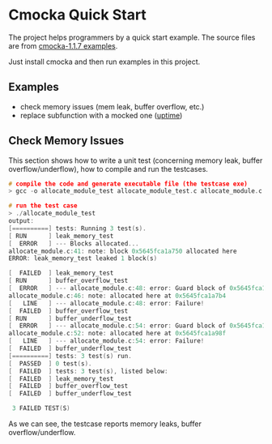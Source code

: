 Cmocka Quick Start
==================

The project helps programmers by a quick start example.
The source files are from [cmocka-1.1.7 examples][cmocka-1.1.7 examples].

Just install cmocka and then run examples in this project.

Examples
--------

* check memory issues (mem leak, buffer overflow, etc.)
* replace subfunction with a mocked one ([uptime](./uptime))

Check Memory Issues
-------------------

This section shows how to write a unit test
(concerning memory leak, buffer overflow/underflow),
how to compile and run the testcases.

```c
# compile the code and generate executable file (the testcase exe)
> gcc -o allocate_module_test allocate_module_test.c allocate_module.c -lcmocka -DUNIT_TESTING=1

# run the test case
> ./allocate_module_test
output:
[==========] tests: Running 3 test(s).
[ RUN      ] leak_memory_test
[  ERROR   ] --- Blocks allocated...
allocate_module.c:41: note: block 0x5645fca1a750 allocated here
ERROR: leak_memory_test leaked 1 block(s)

[  FAILED  ] leak_memory_test
[ RUN      ] buffer_overflow_test
[  ERROR   ] --- allocate_module.c:48: error: Guard block of 0x5645fca1a7b0 size=4 is corrupt
allocate_module.c:46: note: allocated here at 0x5645fca1a7b4
[   LINE   ] --- allocate_module.c:48: error: Failure!
[  FAILED  ] buffer_overflow_test
[ RUN      ] buffer_underflow_test
[  ERROR   ] --- allocate_module.c:54: error: Guard block of 0x5645fca1a990 size=4 is corrupt
allocate_module.c:52: note: allocated here at 0x5645fca1a98f
[   LINE   ] --- allocate_module.c:54: error: Failure!
[  FAILED  ] buffer_underflow_test
[==========] tests: 3 test(s) run.
[  PASSED  ] 0 test(s).
[  FAILED  ] tests: 3 test(s), listed below:
[  FAILED  ] leak_memory_test
[  FAILED  ] buffer_overflow_test
[  FAILED  ] buffer_underflow_test

 3 FAILED TEST(S)
```

As we can see, the testcase reports memory leaks, buffer overflow/underflow.

[cmocka-1.1.7 examples]: https://git.cryptomilk.org/projects/cmocka.git/tree/example?h=cmocka-1.1.7
